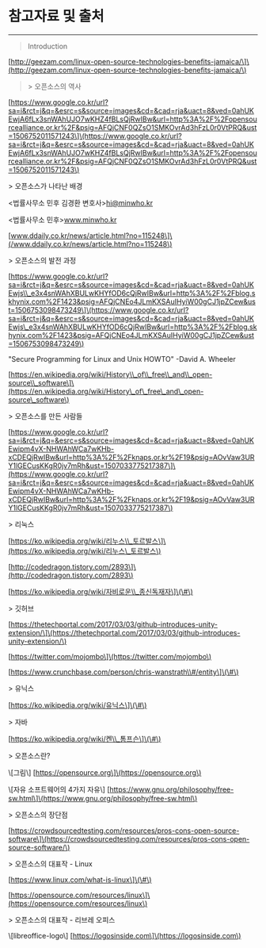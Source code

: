 # 참고자료 및 출처

---

> Introduction

\[http://geezam.com/linux-open-source-technologies-benefits-jamaica/\]\(http://geezam.com/linux-open-source-technologies-benefits-jamaica/\)

> &gt; 오픈소스의 역사



\[https://www.google.co.kr/url?sa=i&rct=j&q=&esrc=s&source=images&cd=&cad=rja&uact=8&ved=0ahUKEwjA6fLx3snWAhUJO7wKHZ4fBLsQjRwIBw&url=http%3A%2F%2Fopensourcealliance.or.kr%2F&psig=AFQjCNF0QZsO1SMKOvrAd3hFzL0r0VtPRQ&ust=1506752011571243\]\(https://www.google.co.kr/url?sa=i&rct=j&q=&esrc=s&source=images&cd=&cad=rja&uact=8&ved=0ahUKEwjA6fLx3snWAhUJO7wKHZ4fBLsQjRwIBw&url=http%3A%2F%2Fopensourcealliance.or.kr%2F&psig=AFQjCNF0QZsO1SMKOvrAd3hFzL0r0VtPRQ&ust=1506752011571243\)



&gt; 오픈소스가 나타난 배경



&lt;법률사무소 민후 김경환 변호사&gt;hi@minwho.kr  

&lt;법률사무소 민후&gt;www.minwho.kr



\[www.ddaily.co.kr/news/article.html?no=115248\]\(/www.ddaily.co.kr/news/article.html?no=115248\)



&gt; 오픈소스의 발전 과정



\[https://www.google.co.kr/url?sa=i&rct=j&q=&esrc=s&source=images&cd=&cad=rja&uact=8&ved=0ahUKEwjs\\_e3x4snWAhXBULwKHYfOD6cQjRwIBw&url=http%3A%2F%2Fblog.skhynix.com%2F1423&psig=AFQjCNEo4JLmKXSAuIHyiW00gCJ1jpZCew&ust=1506753098473249\]\(https://www.google.co.kr/url?sa=i&rct=j&q=&esrc=s&source=images&cd=&cad=rja&uact=8&ved=0ahUKEwjs\_e3x4snWAhXBULwKHYfOD6cQjRwIBw&url=http%3A%2F%2Fblog.skhynix.com%2F1423&psig=AFQjCNEo4JLmKXSAuIHyiW00gCJ1jpZCew&ust=1506753098473249\)



"Secure Programming for Linux and Unix HOWTO" -David A. Wheeler



\[https://en.wikipedia.org/wiki/History\\_of\\_free\\_and\\_open-source\\_software\]\(https://en.wikipedia.org/wiki/History\_of\_free\_and\_open-source\_software\)



&gt; 오픈소스를 만든 사람들



\[https://www.google.co.kr/url?sa=i&rct=j&q=&esrc=s&source=images&cd=&cad=rja&uact=8&ved=0ahUKEwipm4vX-NHWAhWCa7wKHb-xCDEQjRwIBw&url=http%3A%2F%2Fknaps.or.kr%2F19&psig=AOvVaw3URY1lGECusKKgR0jv7mRh&ust=1507033775217387\]\(https://www.google.co.kr/url?sa=i&rct=j&q=&esrc=s&source=images&cd=&cad=rja&uact=8&ved=0ahUKEwipm4vX-NHWAhWCa7wKHb-xCDEQjRwIBw&url=http%3A%2F%2Fknaps.or.kr%2F19&psig=AOvVaw3URY1lGECusKKgR0jv7mRh&ust=1507033775217387\)



&gt; 리눅스



\[https://ko.wikipedia.org/wiki/리누스\\_토르발스\]\(https://ko.wikipedia.org/wiki/리누스\_토르발스\)



\[http://codedragon.tistory.com/2893\]\(http://codedragon.tistory.com/2893\)



\[https://ko.wikipedia.org/wiki/자비로운\\_종신독재자\]\(\#\)



&gt; 깃허브



\[https://thetechportal.com/2017/03/03/github-introduces-unity-extension/\]\(https://thetechportal.com/2017/03/03/github-introduces-unity-extension/\)



\[https://twitter.com/mojombo\]\(https://twitter.com/mojombo\)



\[https://www.crunchbase.com/person/chris-wanstrath\\#/entity\]\(\#\)



&gt; 유닉스



\[https://ko.wikipedia.org/wiki/유닉스\]\(\#\)



&gt; 자바



\[https://ko.wikipedia.org/wiki/켄\\_톰프슨\]\(\#\)



&gt; 오픈소스란?



\\[그림\\] \[https://opensource.org\]\(https://opensource.org\)



\\[자유 소프트웨어의 4가지 자유\\] \[https://www.gnu.org/philosophy/free-sw.html\]\(https://www.gnu.org/philosophy/free-sw.html\)



&gt; 오픈소스의 장단점



\[https://crowdsourcedtesting.com/resources/pros-cons-open-source-software\]\(https://crowdsourcedtesting.com/resources/pros-cons-open-source-software/\)



&gt; 오픈소스의 대표작 - Linux



\[https://www.linux.com/what-is-linux\]\(\#\)



\[https://opensource.com/resources/linux\]\(https://opensource.com/resources/linux\)



&gt; 오픈소스의 대표작 - 리브레 오피스



\\[libreoffice-logo\\] \[https://logosinside.com\]\(https://logosinside.com\)

